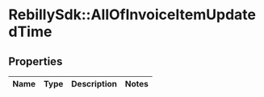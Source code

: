 # RebillySdk::AllOfInvoiceItemUpdatedTime

## Properties
Name | Type | Description | Notes
------------ | ------------- | ------------- | -------------

